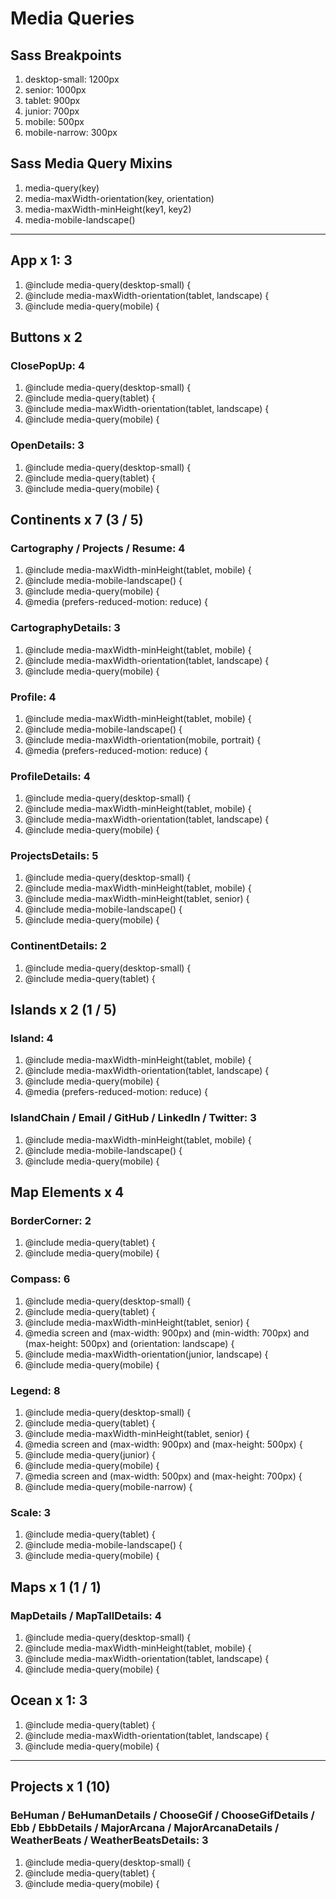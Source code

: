 # Media Queries

## Sass Breakpoints
1. desktop-small: 1200px
1. senior: 1000px
1. tablet: 900px
1. junior: 700px
1. mobile: 500px
1. mobile-narrow: 300px

## Sass Media Query Mixins
1. media-query(key)
1. media-maxWidth-orientation(key, orientation)
1. media-maxWidth-minHeight(key1, key2)
1. media-mobile-landscape()

---

## App x 1: 3
1. @include media-query(desktop-small) {
1. @include media-maxWidth-orientation(tablet, landscape) {
1. @include media-query(mobile) {


## Buttons x 2
### ClosePopUp: 4
1. @include media-query(desktop-small) {
1. @include media-query(tablet) {
1. @include media-maxWidth-orientation(tablet, landscape) {
1. @include media-query(mobile) {

### OpenDetails: 3
1. @include media-query(desktop-small) {
1. @include media-query(tablet) {
1. @include media-query(mobile) {


## Continents x 7 (3 / 5)
### Cartography / Projects / Resume: 4
1. @include media-maxWidth-minHeight(tablet, mobile) {
1. @include media-mobile-landscape() {
1. @include media-query(mobile) {
1. @media (prefers-reduced-motion: reduce) {

### CartographyDetails: 3
1. @include media-maxWidth-minHeight(tablet, mobile) {
1. @include media-maxWidth-orientation(tablet, landscape) {
1. @include media-query(mobile) {

### Profile: 4
1. @include media-maxWidth-minHeight(tablet, mobile) {
1. @include media-mobile-landscape() {
1. @include media-maxWidth-orientation(mobile, portrait) {
1. @media (prefers-reduced-motion: reduce) {

### ProfileDetails: 4
1. @include media-query(desktop-small) {
1. @include media-maxWidth-minHeight(tablet, mobile) {
1. @include media-maxWidth-orientation(tablet, landscape) {
1. @include media-query(mobile) {

### ProjectsDetails: 5
1. @include media-query(desktop-small) {
1. @include media-maxWidth-minHeight(tablet, mobile) {
1. @include media-maxWidth-minHeight(tablet, senior) {
1. @include media-mobile-landscape() {
1. @include media-query(mobile) {


### ContinentDetails: 2
1. @include media-query(desktop-small) {
1. @include media-query(tablet) {


## Islands x 2 (1 / 5)
### Island: 4
1. @include media-maxWidth-minHeight(tablet, mobile) {
1. @include media-maxWidth-orientation(tablet, landscape) {
1. @include media-query(mobile) {
1. @media (prefers-reduced-motion: reduce) {

### IslandChain / Email / GitHub / LinkedIn / Twitter: 3
1. @include media-maxWidth-minHeight(tablet, mobile) {
1. @include media-mobile-landscape() {
1. @include media-query(mobile) {


## Map Elements x 4
### BorderCorner: 2
1. @include media-query(tablet) {
1. @include media-query(mobile) {

### Compass: 6
1. @include media-query(desktop-small) {
1. @include media-query(tablet) {
1. @include media-maxWidth-minHeight(tablet, senior) {
1. @media screen and (max-width: 900px) and (min-width: 700px) and (max-height: 500px) and (orientation: landscape) {
1. @include media-maxWidth-orientation(junior, landscape) {
1. @include media-query(mobile) {

### Legend: 8
1. @include media-query(desktop-small) {
1. @include media-query(tablet) {
1. @include media-maxWidth-minHeight(tablet, senior) {
1. @media screen and (max-width: 900px) and (max-height: 500px) {
1. @include media-query(junior) {
1. @include media-query(mobile) {
1. @media screen and (max-width: 500px) and (max-height: 700px) {
1. @include media-query(mobile-narrow) {

### Scale: 3
1. @include media-query(tablet) {
1. @include media-mobile-landscape() {
1. @include media-query(mobile) {


## Maps x 1 (1 / 1)
### MapDetails / MapTallDetails: 4
1. @include media-query(desktop-small) {
1. @include media-maxWidth-minHeight(tablet, mobile) {
1. @include media-maxWidth-orientation(tablet, landscape) {
1. @include media-query(mobile) {


## Ocean x 1: 3
1. @include media-query(tablet) {
1. @include media-maxWidth-orientation(tablet, landscape) {
1. @include media-query(mobile) {

---
## Projects x 1 (10)

### BeHuman / BeHumanDetails / ChooseGif / ChooseGifDetails / Ebb / EbbDetails / MajorArcana / MajorArcanaDetails / WeatherBeats / WeatherBeatsDetails: 3
1. @include media-query(desktop-small) {
1. @include media-query(tablet) {
1. @include media-query(mobile) {
